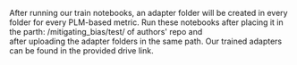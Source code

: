 After running our train notebooks, an adapter folder will be created in every folder for every PLM-based metric. Run these notebooks after placing it in the parth:  /mitigating_bias/test/ of authors' repo and  
after uploading the adapter folders in the same path. Our trained adapters can be found in the provided drive link.
